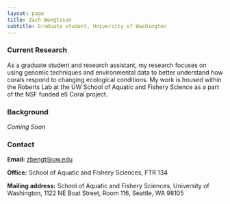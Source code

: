 ```yaml
---
layout: page
title: Zach Bengtsson
subtitle: Graduate student, University of Washington
---
```

### Current Research 

As a graduate student and research assistant, my research focuses on using genomic techniques and environmental data to better understand how corals respond to changing ecological conditions. My work is housed within the Roberts Lab at the UW School of Aquatic and Fishery Science as a part of the NSF funded e5 Coral project.

### Background

*Coming Soon*

### Contact
 **Email:** [zbengt@uw.edu](mailto:zbengt@uw.edu)

 **Office:** School of Aquatic and Fishery Sciences, FTR 134  
 
 **Mailing address:** School of Aquatic and Fishery Sciences, University of Washington, 1122 NE Boat Street, Room 116, Seattle, WA 98105